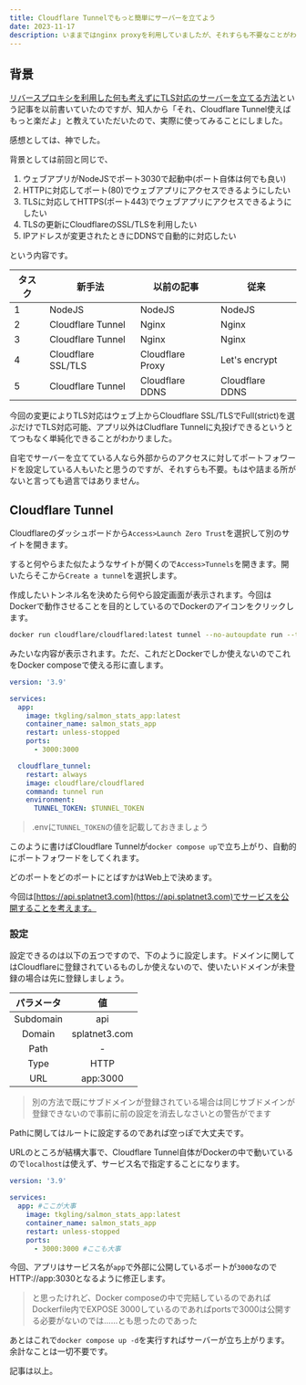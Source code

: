 ```yaml
---
title: Cloudflare Tunnelでもっと簡単にサーバーを立てよう
date: 2023-11-17
description: いままではnginx proxyを利用していましたが、それすらも不要なことがわかったのでそれについて解説 
---
```


## 背景

[リバースプロキシを利用した何も考えずにTLS対応のサーバーを立てる方法](/article/2023/10/nginx_proxy.html)という記事を以前書いていたのですが、知人から「それ、Cloudflare Tunnel使えばもっと楽だよ」と教えていただいたので、実際に使ってみることにしました。

感想としては、神でした。

背景としては前回と同じで、

1. ウェブアプリがNodeJSでポート3030で起動中(ポート自体は何でも良い)
2. HTTPに対応してポート(80)でウェブアプリにアクセスできるようにしたい
3. TLSに対応してHTTPS(ポート443)でウェブアプリにアクセスできるようにしたい
4. TLSの更新にCloudflareのSSL/TLSを利用したい
5. IPアドレスが変更されたときにDDNSで自動的に対応したい

という内容です。

| タスク | 新手法             | 以前の記事       | 従来            | 
| ------ | ------------------ | ---------------- | --------------- | 
| 1      | NodeJS             | NodeJS           | NodeJS          | 
| 2      | Cloudflare Tunnel  | Nginx            | Nginx           | 
| 3      | Cloudflare Tunnel  | Nginx            | Nginx           | 
| 4      | Cloudflare SSL/TLS | Cloudflare Proxy | Let's encrypt   | 
| 5      | Cloudflare Tunnel  | Cloudflare DDNS  | Cloudflare DDNS | 

今回の変更によりTLS対応はウェブ上からCloudflare SSL/TLSでFull(strict)を選ぶだけでTLS対応可能、アプリ以外はCludflare Tunnelに丸投げできるというとてつもなく単純化できることがわかりました。

自宅でサーバーを立てている人なら外部からのアクセスに対してポートフォワードを設定している人もいたと思うのですが、それすらも不要。もはや詰まる所がないと言っても過言ではありません。

## Cloudflare Tunnel

Cloudflareのダッシュボードから`Access>Launch Zero Trust`を選択して別のサイトを開きます。

すると何やらまた似たようなサイトが開くので`Access>Tunnels`を開きます。開いたらそこから`Create a tunnel`を選択します。

作成したいトンネル名を決めたら何やら設定画面が表示されます。今回はDockerで動作させることを目的としているのでDockerのアイコンをクリックします。

```zsh
docker run cloudflare/cloudflared:latest tunnel --no-autoupdate run --token XXXXXXXXXXXXXXXX
```

みたいな内容が表示されます。ただ、これだとDockerでしか使えないのでこれをDocker composeで使える形に直します。

```yaml
version: '3.9'

services:
  app:
    image: tkgling/salmon_stats_app:latest
    container_name: salmon_stats_app
    restart: unless-stopped
    ports:
      - 3000:3000

  cloudflare_tunnel:
    restart: always
    image: cloudflare/cloudflared
    command: tunnel run
    environment:
      TUNNEL_TOKEN: $TUNNEL_TOKEN
```

> .envに`TUNNEL_TOKEN`の値を記載しておきましょう

このように書けばCloudflare Tunnelが`docker compose up`で立ち上がり、自動的にポートフォワードをしてくれます。

どのポートをどのポートにとばすかはWeb上で決めます。

今回は[https://api.splatnet3.com](https://api.splatnet3.com)でサービスを公開することを考えます。

### 設定

設定できるのは以下の五つですので、下のように設定します。ドメインに関してはCloudflareに登録されているものしか使えないので、使いたいドメインが未登録の場合は先に登録しましょう。

| パラメータ | 値            | 
| :--------: | :-----------: | 
| Subdomain  | api           | 
| Domain     | splatnet3.com | 
| Path       | -             | 
| Type       | HTTP          | 
| URL        | app:3000      | 

> 別の方法で既にサブドメインが登録されている場合は同じサブドメインが登録できないので事前に前の設定を消去しなさいとの警告がでます

Pathに関してはルートに設定するのであれば空っぽで大丈夫です。

URLのところが結構大事で、Cloudflare Tunnel自体がDockerの中で動いているので`localhost`は使えず、サービス名で指定することになります。

```yaml
version: '3.9'

services:
  app: #ここが大事
    image: tkgling/salmon_stats_app:latest
    container_name: salmon_stats_app
    restart: unless-stopped
    ports:
      - 3000:3000 #ここも大事
```

今回、アプリはサービス名が`app`で外部に公開しているポートが`3000`なのでHTTP://app:3030となるように修正します。

> と思ったけれど、Docker composeの中で完結しているのであればDockerfile内でEXPOSE 3000しているのであればportsで3000は公開する必要がないのでは......とも思ったのであった

あとはこれで`docker compose up -d`を実行すればサーバーが立ち上がります。余計なことは一切不要です。

記事は以上。
